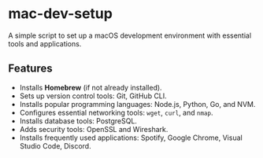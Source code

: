 # mac-dev-setup

A simple script to set up a macOS development environment with essential tools and applications.

## Features
- Installs **Homebrew** (if not already installed).
- Sets up version control tools: Git, GitHub CLI.
- Installs popular programming languages: Node.js, Python, Go, and NVM.
- Configures essential networking tools: `wget`, `curl`, and `nmap`.
- Installs database tools: PostgreSQL.
- Adds security tools: OpenSSL and Wireshark.
- Installs frequently used applications: Spotify, Google Chrome, Visual Studio Code, Discord.
